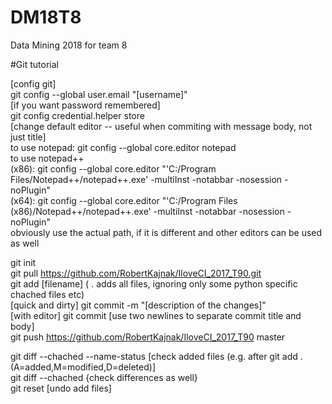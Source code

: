 # DM18T8

Data Mining 2018 for team 8

#Git tutorial

[config git]  
git config --global user.email "[username]"  
[if you want password remembered]  
git config credential.helper store  
[change default editor -- useful when commiting with message body, not just title]  
to use notepad: git config --global core.editor notepad  
to use notepad++  
(x86): git config --global core.editor "'C:/Program Files/Notepad++/notepad++.exe' -multiInst -notabbar -nosession -noPlugin"  
(x64): git config --global core.editor "'C:/Program Files (x86)/Notepad++/notepad++.exe' -multiInst -notabbar -nosession -noPlugin"  
obviously use the actual path, if it is different and other editors can be used as well

git init  
git pull https://github.com/RobertKajnak/IloveCI_2017_T90.git   
git add [filename] ( . adds all files, ignoring only some python specific chached files etc)   
[quick and dirty]  git commit -m "[description of the changes]"  
[with editor]  git commit  [use two newlines to separate commit title and body]  
git push https://github.com/RobertKajnak/IloveCI_2017_T90 master  

git diff --chached --name-status  [check added files (e.g. after git add . (A=added,M=modified,D=deleted)]  
git diff --chached  {check differences as well}  
git reset [undo add files]  
